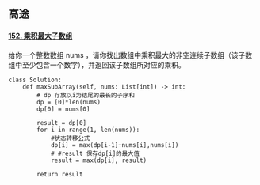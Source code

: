 
## 高途
#### [152. 乘积最大子数组](https://leetcode.cn/problems/maximum-product-subarray/description/)

[](https://www.bilibili.com/video/BV1tv4y1B7ym?vd_source=2242793e3815d8c255d1ee53ee2883ed&spm_id_from=333.788.player.switch)
给你一个整数数组 nums ，请你找出数组中乘积最大的非空连续子数组（该子数组中至少包含一个数字），并返回该子数组所对应的乘积。
```
class Solution:
    def maxSubArray(self, nums: List[int]) -> int:
        # dp 存放以i为结尾的最长的子序和
        dp = [0]*len(nums)
        dp[0] = nums[0]

        result = dp[0]
        for i in range(1, len(nums)):
            #状态转移公式
            dp[i] = max(dp[i-1]+nums[i],nums[i])
            # #result 保存dp[i]的最大值
            result = max(dp[i], result)

        return result
```
